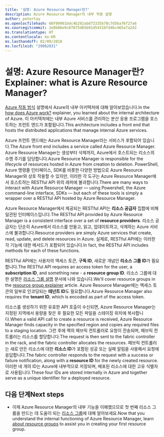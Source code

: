 ```yaml
---
title: '설명: Azure Resource Manager란?'
description: Azure Resource Manager의 내부 작동 설명
author: petertay
ms.openlocfilehash: 60f09901bdc4b292abd73335b78c7d56a76f27a6
ms.sourcegitcommit: 2e8b06e9c07875d65b91d5431bfd4bc465a7a242
ms.translationtype: HT
ms.contentlocale: ko-KR
ms.lasthandoff: 02/09/2018
ms.locfileid: "29062031"
---
```

# <a name="explainer-what-is-azure-resource-manager"></a><span data-ttu-id="5a914-103">설명: Azure Resource Manager란?</span><span class="sxs-lookup"><span data-stu-id="5a914-103">Explainer: what is Azure Resource Manager?</span></span>

<span data-ttu-id="5a914-104">[Azure 작동 방식](azure-explainer.md) 설명에서 Azure의 내부 아키텍처에 대해 알아보았습니다.</span><span class="sxs-lookup"><span data-stu-id="5a914-104">In the [how does Azure work?](azure-explainer.md) explainer, you learned about the internal architecture of Azure.</span></span> <span data-ttu-id="5a914-105">이 아키텍처에는 내부 Azure 서비스를 관리하는 분산 응용 프로그램을 호스트하는 프런트 엔드가 포함됩니다.</span><span class="sxs-lookup"><span data-stu-id="5a914-105">This architecture includes a front end that hosts the distributed applications that manage internal Azure services.</span></span>

<span data-ttu-id="5a914-106">Azure 프런트 엔드에는 Azure Resource Manager라는 서비스가 포함되어 있습니다.</span><span class="sxs-lookup"><span data-stu-id="5a914-106">The Azure front end includes a service called Azure Resource Manager.</span></span> <span data-ttu-id="5a914-107">Azure Resource Manager는 생성부터 삭제까지, Azure에서 호스트되는 리소스의 수명 주기를 담당합니다.</span><span class="sxs-lookup"><span data-stu-id="5a914-107">Azure Resource Manager is responsible for the lifecycle of resources hosted in Azure from creation to deletion.</span></span> <span data-ttu-id="5a914-108">PowerShell, Azure 명령줄 인터페이스, SDK를 비롯한 다양한 방법으로 Azure Resource Manager와 상호 작용할 수 있지만, 이러한 각 도구는 Azure Resource Manager에서 호스트하는 RESTful API 위의 래퍼에 불과합니다.</span><span class="sxs-lookup"><span data-stu-id="5a914-108">There are many ways to interact with Azure Resource Manager &mdash; using Powershell, the Azure command-line interface, SDKs &mdash; but each of these tools is simply a wrapper over a RESTful API hosted by Azure Resource Manager.</span></span>

<span data-ttu-id="5a914-109">Azure Resource Manager에서 제공되는 RESTful API는 **리소스 공급자** 집합에 비해 일관된 인터페이스입니다.</span><span class="sxs-lookup"><span data-stu-id="5a914-109">The RESTful API provided by Azure Resource Manager is a consistent interface over a set of **resource providers**.</span></span> <span data-ttu-id="5a914-110">리소스 공급자는 단순히 Azure에서 리소스를 만들고, 읽고, 업데이트하고, 삭제하는 Azure 서비스에 불과합니다.</span><span class="sxs-lookup"><span data-stu-id="5a914-110">Resource providers are simply Azure services that create, read, update, and delete resources in Azure.</span></span> <span data-ttu-id="5a914-111">실제로, RESTful API에는 이러한 각 기능에 대한 메서드가 포함되어 있습니다.</span><span class="sxs-lookup"><span data-stu-id="5a914-111">In fact, the RESTful API includes methods for each of these functions.</span></span> 

<span data-ttu-id="5a914-112">RESTful API에는 사용자의 액세스 토큰, **구독 ID**, 새로운 개념인 **리소스 그룹 ID**가 필요합니다.</span><span class="sxs-lookup"><span data-stu-id="5a914-112">The RESTful API requires an access token for the user, a **subscription ID**, and something new - a **resource group ID**.</span></span> <span data-ttu-id="5a914-113">리소스 그룹에 대한 설명은 [리소스 그룹 설명](resource-group-explainer.md) 문서에 나와 있습니다.</span><span class="sxs-lookup"><span data-stu-id="5a914-113">We'll cover resource groups in the [resource group explainer](resource-group-explainer.md) article.</span></span> <span data-ttu-id="5a914-114">Azure Resource Manager에는 액세스 토큰의 일부로 인코딩되는 **테넌트 ID**도 필요합니다.</span><span class="sxs-lookup"><span data-stu-id="5a914-114">Azure Resource Manager also requires the **tenant ID**, which is encoded as part of the access token.</span></span> 

<span data-ttu-id="5a914-115">리소스를 생성하기 위한 유효한 API 호출이 수신되면, Azure Resource Manager는 지정된 지역에서 용량을 찾은 후 필요한 모든 파일을 스테이징 위치에 복사합니다.</span><span class="sxs-lookup"><span data-stu-id="5a914-115">When a valid API call to create a resource is received, Azure Resource Manager finds capacity in the specified region and copies any required files to a staging location.</span></span> <span data-ttu-id="5a914-116">그런 후에 랙의 패브릭 컨트롤러로 요청이 전송되며, 패브릭 컨트롤러는 리소스를 할당합니다.</span><span class="sxs-lookup"><span data-stu-id="5a914-116">The request is then sent to the fabric controller in the rack, and the fabric controller allocates the resources.</span></span> <span data-ttu-id="5a914-117">패브릭 컨트롤러는 새로 만든 리소스에 대한 **리소스 ID**가 포함된 성공 또는 실패 알림을 사용해서 요청에 응답합니다.</span><span class="sxs-lookup"><span data-stu-id="5a914-117">The fabric controller responds to the request with a success or failure notification, along with a **resource ID** for the newly created resource.</span></span> <span data-ttu-id="5a914-118">이러한 네 개의 ID는 Azure에 내부적으로 저장되며, 배포된 리소스에 대한 고유 식별자로 사용됩니다.</span><span class="sxs-lookup"><span data-stu-id="5a914-118">These four IDs are stored internally in Azure and together serve as a unique identifier for a deployed resource.</span></span>

## <a name="next-steps"></a><span data-ttu-id="5a914-119">다음 단계</span><span class="sxs-lookup"><span data-stu-id="5a914-119">Next steps</span></span>

* <span data-ttu-id="5a914-120">이제 Azure Resource Manager의 내부 기능을 이해했으므로 첫 번째 리소스 그룹을 만드는 데 도움이 되는 [리소스 그룹](resource-group-explainer.md)에 대해 알아보세요.</span><span class="sxs-lookup"><span data-stu-id="5a914-120">Now that you understand the internal functioning of Azure Resource Manager, learn [about resource groups](resource-group-explainer.md) to assist you in creating your first resource group.</span></span>
